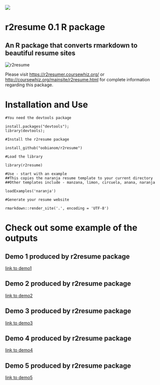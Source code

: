 ![](https://r2resumer.coursewhiz.org/img/logo.png)

# r2resume 0.1 R package
 

## An R package that converts rmarkdown to beautiful resume sites


![r2resume](https://r2resumer.coursewhiz.org/img/intro-img.png)

Please visit https://r2resumer.coursewhiz.org/ or http://coursewhiz.org/mainsite/r2resume.html for complete information regarding this package.

# Installation and Use

```{r}
#You need the devtools package

install.packages("devtools");
library(devtools);

#Install the r2resume package

install_github("oobianom/r2resume")

#Load the library

library(r2resume)

#Use - start with an example
##This copies the naranja resume template to your current directory
##Other templates include - manzana, limon, circuela, anana, naranja

loadExamples('naranja')

#Generate your resume website

rmarkdown::render_site('.', encoding = 'UTF-8')

```

# Check out some example of the outputs

## Demo 1 produced by r2resume package
[link to demo1](https://coursewhiz.org/r2resume/examples/naranja/index.html)

## Demo 2 produced by r2resume package
[link to demo2](https://r2resumer.coursewhiz.org/examples/limon/index.html)

## Demo 3 produced by r2resume package
[link to demo3](https://r2resumer.coursewhiz.org/examples/anana/index.html)

## Demo 4 produced by r2resume package
[link to demo4](https://r2resumer.coursewhiz.org/examples/circuela/index.html)

## Demo 5 produced by r2resume package
[link to demo5](https://r2resumer.coursewhiz.org/examples/manzana/index.html)
